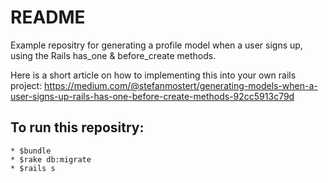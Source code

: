 # README

Example repositry for generating a profile model when a user signs up, using the Rails has_one & before_create methods. 

Here is a short article on how to implementing this into your own rails project:
https://medium.com/@stefanmostert/generating-models-when-a-user-signs-up-rails-has-one-before-create-methods-92cc5913c79d

## To run this repositry:
```
* $bundle
* $rake db:migrate
* $rails s
```
